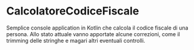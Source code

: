 # CalcolatoreCodiceFiscale

Semplice console application in Kotlin che calcola il codice fiscale di una persona.
Allo stato attuale vanno apportate alcune correzioni, come il trimming delle stringhe e magari altri eventuali controlli.
